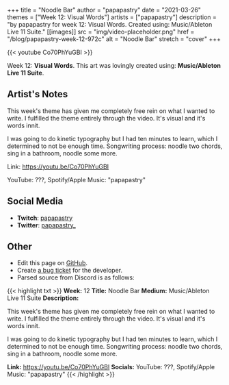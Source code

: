 +++
title =       "Noodle Bar"
author =      "papapastry"
date =        "2021-03-26"
themes =      ["Week 12: Visual Words"]
artists =     ["papapastry"]
description = "by papapastry for week 12: Visual Words. Created using: Music/Ableton Live 11 Suite."
[[images]]
              src = "img/video-placeholder.png"
              href = "/blog/papapastry-week-12-972c"
              alt = "Noodle Bar"
              stretch = "cover"
+++


{{< youtube Co70PhYuGBI >}}


Week 12: **Visual Words**. This art was lovingly created using: **Music/Ableton Live 11 Suite**.

## Artist's Notes

This week's theme has given me completely free rein on what I wanted to write. I fulfilled the theme entirely through the video. It's visual and it's words innit.

I was going to do kinetic typography but I had ten minutes to learn, which I determined to not be enough time. Songwriting process: noodle two chords, sing in a bathroom, noodle some more.

Link: https://youtu.be/Co70PhYuGBI

YouTube: ???, Spotify/Apple Music: "papapastry"

## Social Media

- **Twitch**: <a href='https://twitch.tv/papapastry' target='_blank'>papapastry</a>
- **Twitter**: <a href='https://twitter.com/papapastry_' target='_blank'>papapastry_</a>

## Other

- Edit this page on [GitHub](https://github.com/teaminkling/web-refresh/edit/main/content/blog/papapastry-week-12-972c.md).
- Create [a bug ticket](https://github.com/teaminkling/web-refresh/issues/new?assignees=&labels=bug&template=problem-report.md&title=) for the developer.
- Parsed source from Discord is as follows:

{{< highlight txt >}}
**Week:** 12
**Title:** Noodle Bar
**Medium:** Music/Ableton Live 11 Suite
**Description:**

This week's theme has given me completely free rein on what I wanted to write. I fulfilled the theme entirely through the video. It's visual and it's words innit.

I was going to do kinetic typography but I had ten minutes to learn, which I determined to not be enough time. Songwriting process: noodle two chords, sing in a bathroom, noodle some more.

**Link:** https://youtu.be/Co70PhYuGBI
**Socials:** YouTube: ???, Spotify/Apple Music: "papapastry"
{{< /highlight >}}